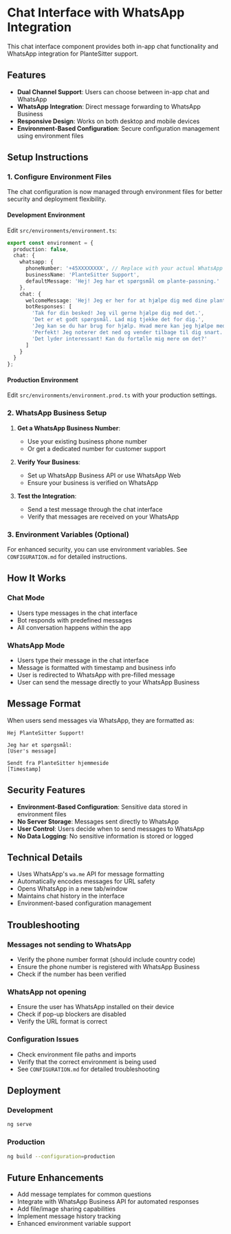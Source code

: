 # Chat Interface with WhatsApp Integration

This chat interface component provides both in-app chat functionality and WhatsApp integration for PlanteSitter support.

## Features

- **Dual Channel Support**: Users can choose between in-app chat and WhatsApp
- **WhatsApp Integration**: Direct message forwarding to WhatsApp Business
- **Responsive Design**: Works on both desktop and mobile devices
- **Environment-Based Configuration**: Secure configuration management using environment files

## Setup Instructions

### 1. Configure Environment Files

The chat configuration is now managed through environment files for better security and deployment flexibility.

#### Development Environment
Edit `src/environments/environment.ts`:
```typescript
export const environment = {
  production: false,
  chat: {
    whatsapp: {
      phoneNumber: '+45XXXXXXXX', // Replace with your actual WhatsApp number
      businessName: 'PlanteSitter Support',
      defaultMessage: 'Hej! Jeg har et spørgsmål om plante-passning.'
    },
    chat: {
      welcomeMessage: 'Hej! Jeg er her for at hjælpe dig med dine plante-passning spørgsmål. Vælg en kanal nedenfor for at starte.',
      botResponses: [
        'Tak for din besked! Jeg vil gerne hjælpe dig med det.',
        'Det er et godt spørgsmål. Lad mig tjekke det for dig.',
        'Jeg kan se du har brug for hjælp. Hvad mere kan jeg hjælpe med?',
        'Perfekt! Jeg noterer det ned og vender tilbage til dig snart.',
        'Det lyder interessant! Kan du fortælle mig mere om det?'
      ]
    }
  }
};
```

#### Production Environment
Edit `src/environments/environment.prod.ts` with your production settings.

### 2. WhatsApp Business Setup

1. **Get a WhatsApp Business Number**: 
   - Use your existing business phone number
   - Or get a dedicated number for customer support

2. **Verify Your Business**:
   - Set up WhatsApp Business API or use WhatsApp Web
   - Ensure your business is verified on WhatsApp

3. **Test the Integration**:
   - Send a test message through the chat interface
   - Verify that messages are received on your WhatsApp

### 3. Environment Variables (Optional)

For enhanced security, you can use environment variables. See `CONFIGURATION.md` for detailed instructions.

## How It Works

### Chat Mode
- Users type messages in the chat interface
- Bot responds with predefined messages
- All conversation happens within the app

### WhatsApp Mode
- Users type their message in the chat interface
- Message is formatted with timestamp and business info
- User is redirected to WhatsApp with pre-filled message
- User can send the message directly to your WhatsApp Business

## Message Format

When users send messages via WhatsApp, they are formatted as:

```
Hej PlanteSitter Support!

Jeg har et spørgsmål:
[User's message]

Sendt fra PlanteSitter hjemmeside
[Timestamp]
```

## Security Features

- **Environment-Based Configuration**: Sensitive data stored in environment files
- **No Server Storage**: Messages sent directly to WhatsApp
- **User Control**: Users decide when to send messages to WhatsApp
- **No Data Logging**: No sensitive information is stored or logged

## Technical Details

- Uses WhatsApp's `wa.me` API for message formatting
- Automatically encodes messages for URL safety
- Opens WhatsApp in a new tab/window
- Maintains chat history in the interface
- Environment-based configuration management

## Troubleshooting

### Messages not sending to WhatsApp
- Verify the phone number format (should include country code)
- Ensure the phone number is registered with WhatsApp Business
- Check if the number has been verified

### WhatsApp not opening
- Ensure the user has WhatsApp installed on their device
- Check if pop-up blockers are disabled
- Verify the URL format is correct

### Configuration Issues
- Check environment file paths and imports
- Verify that the correct environment is being used
- See `CONFIGURATION.md` for detailed troubleshooting

## Deployment

### Development
```bash
ng serve
```

### Production
```bash
ng build --configuration=production
```

## Future Enhancements

- Add message templates for common questions
- Integrate with WhatsApp Business API for automated responses
- Add file/image sharing capabilities
- Implement message history tracking
- Enhanced environment variable support
